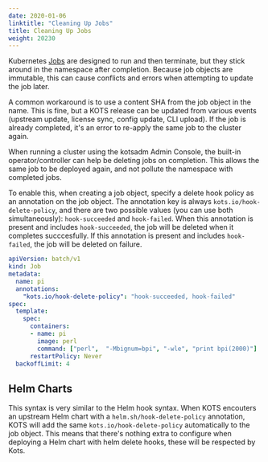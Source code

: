 ```yaml
---
date: 2020-01-06
linktitle: "Cleaning Up Jobs"
title: Cleaning Up Jobs
weight: 20230
---
```


Kubernetes [Jobs](https://kubernetes.io/docs/concepts/workloads/controllers/jobs-run-to-completion/) are designed to run and then terminate, but they stick around in the namespace after completion. Because job objects are immutable, this can cause conflicts and errors when attempting to update the job later.

A common workaround is to use a content SHA from the job object in the name. This is fine, but a KOTS release can be updated from various events (upstream update, license sync, config update, CLI upload). If the job is already completed, it's an error to re-apply the same job to the cluster again.

When running a cluster using the kotsadm Admin Console, the built-in operator/controller can help be deleting jobs on completion. This allows the same job to be deployed again, and not pollute the namespace with completed jobs.

To enable this, when creating a job object, specify a delete hook policy as an annotation on the job object. The annotation key is always `kots.io/hook-delete-policy`, and there are two possible values (you can use both simultaneously): `hook-succeeded` and `hook-failed`. When this annotation is present and includes `hook-succeeded`, the job will be deleted when it completes succcesfully. If this annotation is present and includes `hook-failed`, the job will be deleted on failure.

```yaml
apiVersion: batch/v1
kind: Job
metadata:
  name: pi
  annotations:
    "kots.io/hook-delete-policy": "hook-succeeded, hook-failed"
spec:
  template:
    spec:
      containers:
      - name: pi
        image: perl
        command: ["perl",  "-Mbignum=bpi", "-wle", "print bpi(2000)"]
      restartPolicy: Never
  backoffLimit: 4
```

## Helm Charts

This syntax is very similar to the Helm hook syntax. When KOTS encouters an upstream Helm chart with a `helm.sh/hook-delete-policy` annotation, KOTS will add the same `kots.io/hook-delete-policy` automatically to the job object. This means that there's nothing extra to configure when deploying a Helm chart with helm delete hooks, these will be respected by Kots.
